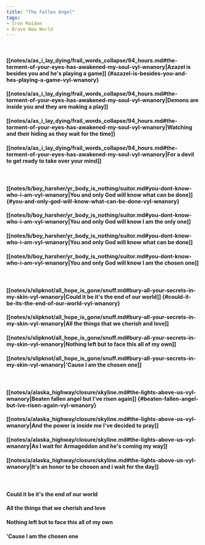```yaml
---
title: "The Fallen Angel"
tags:
- Iron Maiden
- Brave New World
---
```

&nbsp;
#### [[notes/a/as_i_lay_dying/frail_words_collapse/94_hours.md#the-torment-of-your-eyes-has-awakened-my-soul-vyl-wnanory|Azazel is besides you and he's playing a game]] {#azazel-is-besides-you-and-hes-playing-a-game-vyl-wnanory}
#### [[notes/a/as_i_lay_dying/frail_words_collapse/94_hours.md#the-torment-of-your-eyes-has-awakened-my-soul-vyl-wnanory|Demons are inside you and they are making a play]]
#### [[notes/a/as_i_lay_dying/frail_words_collapse/94_hours.md#the-torment-of-your-eyes-has-awakened-my-soul-vyl-wnanory|Watching and their hiding as they wait for the time]]
#### [[notes/a/as_i_lay_dying/frail_words_collapse/94_hours.md#the-torment-of-your-eyes-has-awakened-my-soul-vyl-wnanory|For a devil to get ready to take over your mind]]
&nbsp;
#### [[notes/b/boy_harsher/yr_body_is_nothing/suitor.md#you-dont-know-who-i-am-vyl-wnanory|You and only God will know what can be done]] {#you-and-only-god-will-know-what-can-be-done-vyl-wnanory}
#### [[notes/b/boy_harsher/yr_body_is_nothing/suitor.md#you-dont-know-who-i-am-vyl-wnanory|You and only God will know I am the only one]]
#### [[notes/b/boy_harsher/yr_body_is_nothing/suitor.md#you-dont-know-who-i-am-vyl-wnanory|You and only God will know what can be done]]
#### [[notes/b/boy_harsher/yr_body_is_nothing/suitor.md#you-dont-know-who-i-am-vyl-wnanory|You and only God will know I am the chosen one]]
&nbsp;
#### [[notes/s/slipknot/all_hope_is_gone/snuff.md#bury-all-your-secrets-in-my-skin-vyl-wnanory|Could it be it's the end of our world]] {#could-it-be-its-the-end-of-our-world-vyl-wnanory}
#### [[notes/s/slipknot/all_hope_is_gone/snuff.md#bury-all-your-secrets-in-my-skin-vyl-wnanory|All the things that we cherish and love]]
#### [[notes/s/slipknot/all_hope_is_gone/snuff.md#bury-all-your-secrets-in-my-skin-vyl-wnanory|Nothing left but to face this all of my own]]
#### [[notes/s/slipknot/all_hope_is_gone/snuff.md#bury-all-your-secrets-in-my-skin-vyl-wnanory|'Cause I am the chosen one]]
&nbsp;
#### [[notes/a/alaska_highway/closure/skyline.md#the-lights-above-us-vyl-wnanory|Beaten fallen angel but I've risen again]] {#beaten-fallen-angel-but-ive-risen-again-vyl-wnanory}
#### [[notes/a/alaska_highway/closure/skyline.md#the-lights-above-us-vyl-wnanory|And the power is inside me I've decided to pray]]
#### [[notes/a/alaska_highway/closure/skyline.md#the-lights-above-us-vyl-wnanory|As I wait for Armageddon and he's coming my way]]
#### [[notes/a/alaska_highway/closure/skyline.md#the-lights-above-us-vyl-wnanory|It's an honor to be chosen and i wait for the day]]
&nbsp;
#### Could it be it's the end of our world
#### All the things that we cherish and love
#### Nothing left but to face this all of my own
#### 'Cause I am the chosen one
